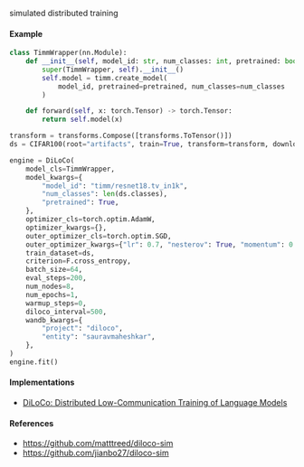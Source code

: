 simulated distributed training

#### Example

```python
class TimmWrapper(nn.Module):
    def __init__(self, model_id: str, num_classes: int, pretrained: bool) -> None:
        super(TimmWrapper, self).__init__()
        self.model = timm.create_model(
            model_id, pretrained=pretrained, num_classes=num_classes
        )

    def forward(self, x: torch.Tensor) -> torch.Tensor:
        return self.model(x)

transform = transforms.Compose([transforms.ToTensor()])
ds = CIFAR100(root="artifacts", train=True, transform=transform, download=True)

engine = DiLoCo(
    model_cls=TimmWrapper,
    model_kwargs={
        "model_id": "timm/resnet18.tv_in1k",
        "num_classes": len(ds.classes),
        "pretrained": True,
    },
    optimizer_cls=torch.optim.AdamW,
    optimizer_kwargs={},
    outer_optimizer_cls=torch.optim.SGD,
    outer_optimizer_kwargs={"lr": 0.7, "nesterov": True, "momentum": 0.9},
    train_dataset=ds,
    criterion=F.cross_entropy,
    batch_size=64,
    eval_steps=200,
    num_nodes=8,
    num_epochs=1,
    warmup_steps=0,
    diloco_interval=500,
    wandb_kwargs={
        "project": "diloco",
        "entity": "sauravmaheshkar",
    },
)
engine.fit()
```

#### Implementations

* [DiLoCo: Distributed Low-Communication Training of Language Models](https://arxiv.org/abs/2311.08105)

#### References

* https://github.com/matttreed/diloco-sim
* https://github.com/jianbo27/diloco-sim